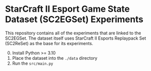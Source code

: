 # StarCraft II Esport Game State Dataset (SC2EGSet) Experiments

This repository contains all of the experiments that are linked to the SC2EGSet.
The dataset itself uses StarCraft II Esports Replaypack Set (SC2ReSet) as the base for its experiments.


0. Install Python >= 3.10
1. Place the dataset into the ```./data``` directory
2. Run the ```src/main.py```